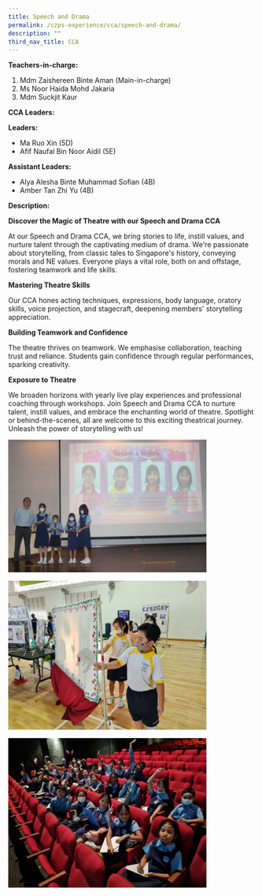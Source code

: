 ```yaml
---
title: Speech and Drama
permalink: /czps-experience/cca/speech-and-drama/
description: ""
third_nav_title: CCA
---
```

<p><strong>Teachers-in-charge: </strong></p>
<ol>
<li>Mdm Zaishereen Binte Aman (Main-in-charge)</li>
<li>Ms Noor Haida Mohd Jakaria</li>
<li>Mdm Suckjit Kaur</li>
</ol>
<p><strong>CCA Leaders:&nbsp;</strong></p>
<strong>Leaders: </strong>
<ul>
	<li>Ma Ruo Xin (5D)</li>
	<li>Afif Naufal Bin Noor Aidil (5E) </li></ul>
	<p><strong>Assistant Leaders:&nbsp;</strong></p>
<ul>
<li>Alya Alesha Binte Muhammad Sofian (4B)</li>
<li>Amber Tan Zhi Yu (4B)</li>
</ul>
<p><strong>Description:</strong></p>
<p><strong>Discover the Magic of Theatre with our Speech and Drama CCA</strong></p>
At our Speech and Drama CCA, we bring stories to life, instill values, and nurture talent through the captivating medium of drama. We're passionate about storytelling, from classic tales to Singapore's history, conveying morals and NE values. Everyone plays a vital role, both on and offstage, fostering teamwork and life skills.

<p><strong>Mastering Theatre Skills</strong></p>
Our CCA hones acting techniques, expressions, body language, oratory skills, voice projection, and stagecraft, deepening members' storytelling appreciation.

<p><strong>Building Teamwork and Confidence</strong></p>
The theatre thrives on teamwork. We emphasise collaboration, teaching trust and reliance. Students gain confidence through regular performances, sparking creativity.

<p><strong>Exposure to Theatre</strong></p>
We broaden horizons with yearly live play experiences and professional coaching through workshops. Join Speech and Drama CCA to nurture talent, instill values, and embrace the enchanting world of theatre. Spotlight or behind-the-scenes, all are welcome to this exciting theatrical journey. Unleash the power of storytelling with us!

<p style="padding-left: 40px;">
</p><p><img style="width: 80%;" src="/images/speech%20&amp;%20drama_1.jpg"></p>
<p><img style="width: 80%;" src="/images/speech%20&amp;%20drama_2.jpg"></p>
<p><img style="width: 80%;" src="/images/speech%20&amp;%20drama_3.jpg"></p>